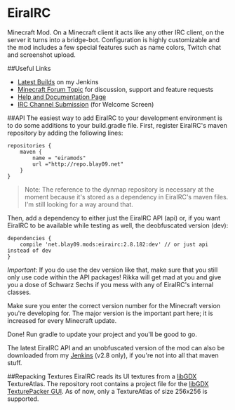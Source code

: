 EiraIRC
=======

Minecraft Mod. On a Minecraft client it acts like any other IRC client, on the server it turns into a bridge-bot. Configuration is highly customizable and the mod includes a few special features such as name colors, Twitch chat and screenshot upload.

##Useful Links
* [Latest Builds](http://jenkins.blay09.net) on my Jenkins
* [Minecraft Forum Topic](http://www.minecraftforum.net/forums/mapping-and-modding/minecraft-mods/1291581-eirairc-irc-twitch-screenshots-and-more) for discussion, support and feature requests 
* [Help and Documentation Page](http://blay09.net/?page_id=63)
* [IRC Channel Submission](http://goo.gl/forms/2LsJiWIQmS) (for Welcome Screen)

##API
The easiest way to add EiraIRC to your development environment is to do some additions to your build.gradle file. First, register EiraIRC's maven repository by adding the following lines:

```
repositories {
    maven {
        name = "eiramods"
        url ="http://repo.blay09.net"
    }
}
```
> Note: The reference to the dynmap repository is necessary at the moment because it's stored as a dependency in EiraIRC's maven files. I'm still looking for a way around that.

Then, add a dependency to either just the EiraIRC API (api) or, if you want EiraIRC to be available while testing as well, the deobfuscated version (dev):

```
dependencies {
    compile 'net.blay09.mods:eirairc:2.8.182:dev' // or just api instead of dev
}
```

*Important*: If you do use the dev version like that, make sure that you still only use code within the API packages! Rikka will get mad at you and give you a dose of Schwarz Sechs if you mess with any of EiraIRC's internal classes.

Make sure you enter the correct version number for the Minecraft version you're developing for. The major version is the important part here; it is increased for every Minecraft update.

Done! Run gradle to update your project and you'll be good to go.

The latest EiraIRC API and an unobfuscated version of the mod can also be downloaded from my [Jenkins](http://jenkins.blay09.net) (v2.8 only), if you're not into all that maven stuff.

##Repacking Textures
EiraIRC reads its UI textures from a [libGDX](http://libgdx.badlogicgames.com/) TextureAtlas.
The repository root contains a project file for the [libGDX TexturePacker GUI](https://code.google.com/p/libgdx-texturepacker-gui/).
As of now, only a TextureAtlas of size 256x256 is supported.
